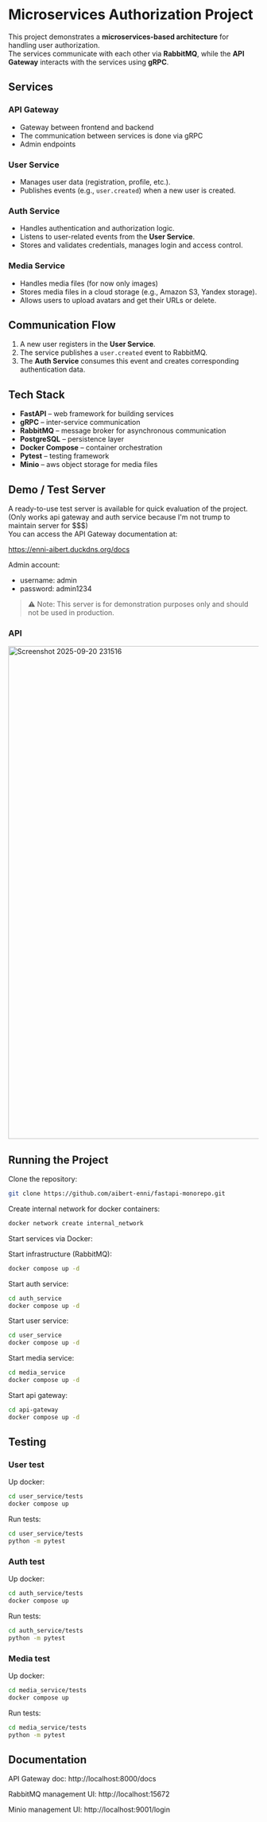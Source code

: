 # Microservices Authorization Project

This project demonstrates a **microservices-based architecture** for handling user authorization.  
The services communicate with each other via **RabbitMQ**, while the **API Gateway** interacts with the services using **gRPC**.

## Services

### API Gateway
- Gateway between frontend and backend
- The communication between services is done via gRPC
- Admin endpoints

### User Service
- Manages user data (registration, profile, etc.).
- Publishes events (e.g., `user.created`) when a new user is created.

### Auth Service
- Handles authentication and authorization logic.
- Listens to user-related events from the **User Service**.
- Stores and validates credentials, manages login and access control.

### Media Service
- Handles media files (for now only images)
- Stores media files in a cloud storage (e.g., Amazon S3, Yandex storage).
- Allows users to upload avatars and get their URLs or delete.

## Communication Flow

1. A new user registers in the **User Service**.
2. The service publishes a `user.created` event to RabbitMQ.
3. The **Auth Service** consumes this event and creates corresponding authentication data.

## Tech Stack

- **FastAPI** – web framework for building services
- **gRPC** – inter-service communication
- **RabbitMQ** – message broker for asynchronous communication
- **PostgreSQL** – persistence layer
- **Docker Compose** – container orchestration
- **Pytest** – testing framework
- **Minio** – aws object storage for media files

## Demo / Test Server

A ready-to-use test server is available for quick evaluation of the project.(Only works api gateway and auth service because I'm not trump to maintain server for $$$)  
You can access the API Gateway documentation at:

https://enni-aibert.duckdns.org/docs

Admin account:
- username: admin
- password: admin1234

> ⚠️ Note: This server is for demonstration purposes only and should not be used in production. 

### API
<img width="1918" height="991" alt="Screenshot 2025-09-20 231516" src="https://github.com/user-attachments/assets/56d23a64-2a2b-4380-b3b5-37c1920d515b" />


## Running the Project

Clone the repository:

```bash
git clone https://github.com/aibert-enni/fastapi-monorepo.git
```

Create internal network for docker containers:
```bash
docker network create internal_network
```

Start services via Docker:

Start infrastructure (RabbitMQ):

```bash
docker compose up -d
```


Start auth service:
```bash
cd auth_service
docker compose up -d
```

Start user service:
```bash
cd user_service
docker compose up -d
```

Start media service:
```bash
cd media_service
docker compose up -d
```

Start api gateway:
```bash
cd api-gateway
docker compose up -d
```

## Testing
### User test
Up docker:
```bash
cd user_service/tests
docker compose up
```
Run tests:
```bash
cd user_service/tests
python -m pytest
```
### Auth test
Up docker:
```bash
cd auth_service/tests
docker compose up
```
Run tests:
```bash
cd auth_service/tests
python -m pytest
```

### Media test
Up docker:
```bash
cd media_service/tests
docker compose up
```
Run tests:
```bash
cd media_service/tests
python -m pytest
```

## Documentation
API Gateway doc: http://localhost:8000/docs

RabbitMQ management UI: http://localhost:15672

Minio management UI: http://localhost:9001/login 
